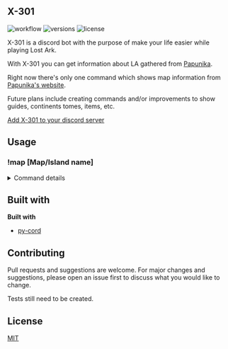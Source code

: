 ## X-301
![workflow](https://github.com/igorfersantos/x-301/actions/workflows/python-app.yml/badge.svg)
![versions](https://img.shields.io/pypi/pyversions/pybadges.svg)
![license](https://img.shields.io/github/license/igorfersantos/X-301)

X-301 is a discord bot with the purpose of make your life easier while playing Lost Ark.  

With X-301 you can get information about LA gathered from [Papunika](https://papunika.com).

Right now there's only one command which shows map information from [Papunika's website](https://papunika.com).

Future plans include creating commands and/or improvements to show guides, continents tomes, items, etc.

[Add X-301 to your discord server](https://discord.com/oauth2/authorize?client_id=947371440670375958&permissions=534723946560&scope=bot)

## Usage

### !map [Map/Island name]
<details>
  <summary>Command details</summary>
  
  This command should show you a image of the map with a link to the correct page on Papunika.  
  i.e:
  ![Image](https://media.discordapp.net/attachments/808502509076873266/950490307198320722/unknown.png)

</details>

## Built with

<b>Built with</b>
- [py-cord](https://github.com/Pycord-Development/pycord)

## Contributing
Pull requests and suggestions are welcome. For major changes and suggestions, please open an issue first to discuss what you would like to change.

Tests still need to be created.

## License
[MIT](https://choosealicense.com/licenses/mit/)